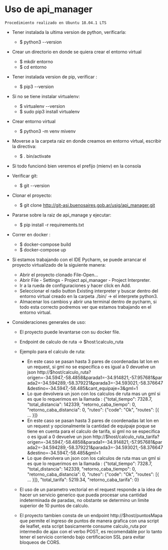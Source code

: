Uso de api_manager
=====================================================================



    Procedimiento realizado en Ubuntu 18.04.1 LTS

* Tener instalada la ultima version de python, verificarla:

    - $ python3 --version

* Crear un directorio en donde se quiera crear el entorno virtual

    - $ mkdir entorno
    - $ cd entorno

* Tener instalada version de pip, verificar :

    - $ pip3 --version

* Si no se tiene instalar virtualenv:

    - $ virtualenv --version
    - $ sudo pip3 install virtualenv

* Crear entorno virtual

    - $ python3 -m venv mivenv

* Moverse a la carpeta raiz en donde creamos en entorno virtual, escribir la directiva:

    - $ . bin/activate

* Si todo funcionó bien veremos el prefijo (mienv) en la consola

* Verificar git:

    - $ git --version

* Clonar el proyecto:

    - $ git clone http://git-asi.buenosaires.gob.ar/usig/api_manager.git

* Pararse sobre la raiz de api_manage y ejecutar:

    - $ pip install -r requirements.txt
    
* Correr en docker :

    - $ docker-compose build
    - $ docker-compose up
        
* Si estamos trabajando con el IDE Pycharm, se puede arrancar el proyecto virtualizado de la siguiente manera:

    - Abrir el proyecto clonado File-Open...
    - Abrir File - Settings - Project api_manager - Project Interpreter.
    - Ir a la rueda de configuraciones y hacer click en Add.
    - Seleccionar el radio button Existing interpreter y buscar dentro del entorno virtual creado en la carpeta ./bin/ -> el interprete python3.
    - Almacenar los cambios y abrir una terminal dentro de pycharm, si todo esta correcto podremos ver que estamos trabajando en el entorno virtual.
    
* Consideraciones generales de uso:

    - El proyecto puede levantarse con su docker file.
    - Endpoint de calculo de ruta -> $host:\calculo_ruta
    - Ejemplo para el calculo de ruta:
      - En este caso se pasan hasta 3 pares de coordenadas lat lon en un request, si gml no se especifica o es igual a 0 devuelve un json
      http://$host/calculo_ruta?origen=-34.5947,-58.4858&parada1=-34.914821,-57.957681&parada2=-34.594289,-58.379221&parada3=-34.593021,-58.376647&destino=-34.5947,-58.485&cant_equipaje=3&gml=1
      - Lo que devolvera un json con los calculos de ruta mas un gml si es que lo requerimos en la llamada : {"total_tiempo": 7328.7, "total_distancia": 142339, "retorno_caba_tiempo": 0, "retorno_caba_distancia": 0, "ruteo": {"code": "Ok", "routes": [{ ... }]}
      - En este caso se pasan hasta 3 pares de coordenadas lat lon en un request y opcionalmente la cantidad de equipaje poque se tiene en cuenta para el calculo de tarifa, si gml no se especifica o es igual a 0 devuelve un json
      http://$host/calculo_ruta_tarifa?origen=-34.5947,-58.4858&parada1=-34.914821,-57.957681&parada2=-34.594289,-58.379221&parada3=-34.593021,-58.376647&destino=-34.5947,-58.485&gml=1
      - Lo que devolvera un json con los calculos de ruta mas un gml si es que lo requerimos en la llamada : {"total_tiempo": 7328.7, "total_distancia": 142339, "retorno_caba_tiempo": 0, "retorno_caba_distancia": 0, "ruteo": {"code": "Ok", "routes": [{ ... }]}, "total_tarifa": 5219.34, "retorno_caba_tarifa": 0}
        
    - El uso de un parametro vectorial en el request responde a la idea de hacer un servicio generico que pueda procesar una cantidad indeterminada de paradas, no obstante se determino un limite superior de 10 puntos de calculo.
    - El proyecto tambien consta de un endpoint http://$host/puntosMapa que permite el ingreso de puntos de manera grafica con una script de leaflet, esta script basicamente consume calculo_ruta por intermedio de ajax con el verbo POST, es recomendable por lo tanto tener el servicio corriendo bajo certificacion SSL para evitar bloqueos de CORS.